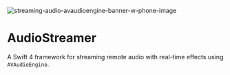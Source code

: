 ![streaming-audio-avaudioengine-banner-w-phone-image](https://cdn.fastlearner.media/streaming-audio-avaudioengine-banner-w-phone@2x.jpg)

# AudioStreamer

A Swift 4 framework for streaming remote audio with real-time effects using `AVAudioEngine`.
